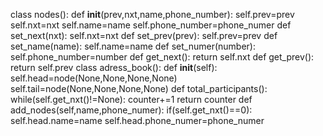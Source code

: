 class nodes():
    def __init__(prev,nxt,name,phone_number):
        self.prev=prev
        self.nxt=nxt
        self.name=name
        self.phone_number=phone_numer
    def set_next(nxt):
        self.nxt=nxt
    def set_prev(prev):
        self.prev=prev
    def set_name(name):
        self.name=name
    def set_numer(number):
        self.phone_number=number
    def get_next():
        return self.nxt
    def get_prev():
        return self.prev
class adress_book():
    def __init__(self):
        self.head=node(None,None,None,None)
        self.tail=node(None,None,None,None)
    def total_participants():
        while(self.get_nxt()!=None):
            counter+=1
        return counter
    def add_nodes(self,name,phone_numer):
        if(self.get_nxt()==0):
            self.head.name=name
            self.head.phone_numer=phone_numer
